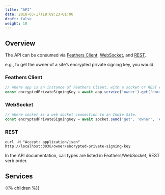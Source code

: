 ```yaml
---
title: "API"
date: 2018-03-17T18:09:23+01:00
draft: false
weight: 10
---
```


## Overview

The API can be consumed via [Feathers Client](https://docs.feathersjs.com/api/client.html), [WebSocket](https://docs.feathersjs.com/api/client/primus.html#direct-connection), and [REST](https://docs.feathersjs.com/api/client/rest.html#http-api).

e.g., to get the owner of a site’s encrypted private signing key, you would:

### Feathers Client

```javascript
// Where app is an instance of Feathers Client, with a socket or REST connection configured for your Indie Site.
const encryptedPrivateSigningKey = await app.service('owner').get('encrypted-private-signing-key')
```

### WebSocket

```javascript
// Where socket is a web socket connection to an Indie Site.
const encryptedPrivateSigningKey = await socket.send('get', 'owner', 'encrypted-private-signing-key')
```

### REST

```
curl -H "Accept: application/json" http://localhost:3030/owner/encrypted-private-signing-key
```

In the API documentation, call types are listed in Feathers/WebSocket, REST verb order.

## Services

{{% children %}}